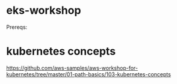 # eks-workshop

Prereqs:
# kubernetes concepts
https://github.com/aws-samples/aws-workshop-for-kubernetes/tree/master/01-path-basics/103-kubernetes-concepts
